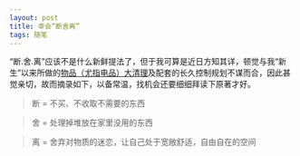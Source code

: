 ```yaml
---
layout: post
title: 幸会“断舍离”
tags: 随笔
---
```


“断.舍.离”应该不是什么新鲜提法了，但于我可算是近日方知其详，顿觉与我“新生”以来所做的[物品（尤指电品）大清理](http://cpxxpc.github.io/2014/10/09/1)及配套的长久控制规划不谋而合，因此甚觉亲切，故而摘录如下，以备常温，找机会还要细细拜读下原著才好。

> 断 = 不买、不收取不需要的东西

> 舍 = 处理掉堆放在家里没用的东西

> 离 = 舍弃对物质的迷恋，让自己处于宽敞舒适，自由自在的空间

